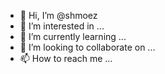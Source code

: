 - 👋 Hi, I’m @shmoez
- 👀 I’m interested in ...
- 🌱 I’m currently learning ...
- 💞️ I’m looking to collaborate on ...
- 📫 How to reach me ...

<!---
shmoez/shmoez is a ✨ special ✨ repository because its `README.md` (this file) appears on your GitHub profile.
You can click the Preview link to take a look at your changes.
--->
